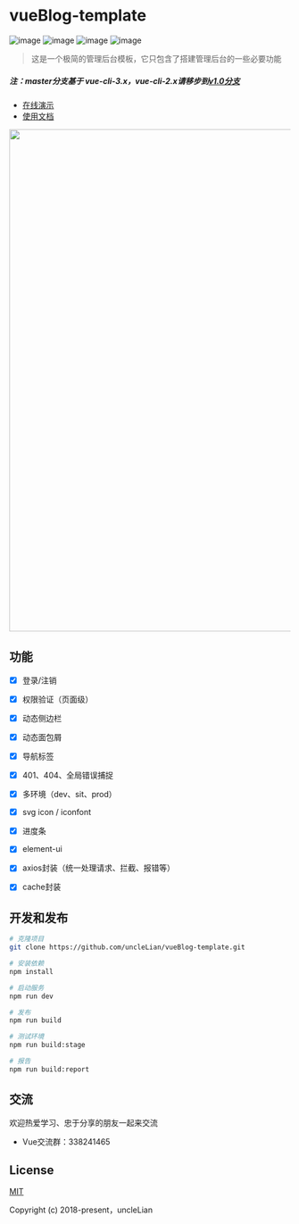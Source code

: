 # vueBlog-template

![image](https://img.shields.io/badge/vue-2.6.8-green.svg)
![image](https://img.shields.io/badge/vue--router-3.0.2-green.svg)
![image](https://img.shields.io/badge/vuex-3.1.0-green.svg)
![image](https://img.shields.io/badge/element--ui-2.10.0-blue.svg)


> 这是一个极简的管理后台模板，它只包含了搭建管理后台的一些必要功能

##### 注：master分支基于 vue-cli-3.x，vue-cli-2.x请移步到[v1.0分支](https://github.com/uncleLian/vueBlog-template/tree/v1.0)

- [在线演示](http://template.liansixin.win)
- [使用文档](https://unclelian.github.io/vue-blog-docs/)

<img src="https://github.com/uncleLian/vueBlog-template/raw/gh-pages/screenshots/dashboard.png" width="900px" style="max-width: 100%;"/>

## 功能
- [x] 登录/注销
- [x] 权限验证（页面级）
- [x] 动态侧边栏
- [x] 动态面包屑
- [x] 导航标签
- [x] 401、404、全局错误捕捉
- [x] 多环境（dev、sit、prod）
- [x] svg icon / iconfont
- [x] 进度条
- [x] element-ui
- [x] axios封装（统一处理请求、拦截、报错等）
- [x] cache封装


## 开发和发布
```bash
# 克隆项目
git clone https://github.com/uncleLian/vueBlog-template.git

# 安装依赖
npm install

# 启动服务
npm run dev

# 发布
npm run build

# 测试环境
npm run build:stage

# 报告
npm run build:report
```

## 交流
欢迎热爱学习、忠于分享的朋友一起来交流
- Vue交流群：338241465

## License
[MIT](http://opensource.org/licenses/MIT)

Copyright (c) 2018-present，uncleLian
